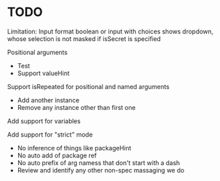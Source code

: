 # TODO

Limitation: Input format boolean or input with choices shows dropdown, whose selection is not masked if isSecret is specified

Positional arguments
- Test
- Support valueHint

Support isRepeated for positional and named arguments
- Add another instance
- Remove any instance other than first one

Add support for variables

Add support for "strict" mode
- No inference of things like packageHint
- No auto add of package ref
- No auto prefix of arg namess that don't start with a dash
- Review and identify any other non-spec massaging we do